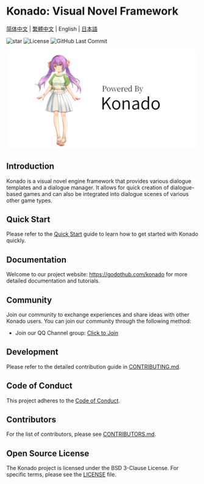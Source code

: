 # Konado: Visual Novel Framework

[简体中文](README.md) | [繁體中文](README.zh-hant.md)  | English | [日本語](README.ja.md)

![star](https://gitcode.com/godothub/konado/star/badge.svg)
![License]( https://img.shields.io/badge/License-BSD_3--Clause-orange.svg)
![GitHub Last Commit](https://img.shields.io/github/last-commit/godothub/konado.svg)


<p align="center">
  <img src="./mascot/banner/1.0/KonadoBanner-1.0.png" alt="Mascot Kona" width=596px>
</p>


## Introduction

Konado is a visual novel engine framework that provides various dialogue templates and a dialogue manager. It allows for quick creation of dialogue-based games and can also be integrated into dialogue scenes of various other game types.

## Quick Start

Please refer to the [Quick Start](https://godothub.com/konado/tutorial/install.html) guide to learn how to get started with Konado quickly.

## Documentation

Welcome to our project website: https://godothub.com/konado for more detailed documentation and tutorials.

## Community

Join our community to exchange experiences and share ideas with other Konado users. You can join our community through the following method:

- Join our QQ Channel group: [Click to Join](https://pd.qq.com/g/GodotHub999/text/707799746)

## Development

Please refer to the detailed contribution guide in [CONTRIBUTING.md](./CONTRIBUTING.md).

## Code of Conduct

This project adheres to the [Code of Conduct](./CODE_OF_CONDUCT.md).

## Contributors

For the list of contributors, please see [CONTRIBUTORS.md](./CONTRIBUTORS.md).

## Open Source License

The Konado project is licensed under the BSD 3-Clause License. For specific terms, please see the [LICENSE](./LICENSE) file.